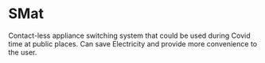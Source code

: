 # SMat
Contact-less appliance switching system that could be used during Covid time at public places. Can save Electricity and provide more convenience to the user.
